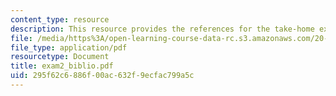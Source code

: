 ```yaml
---
content_type: resource
description: This resource provides the references for the take-home exam 2 paper.
file: /media/https%3A/open-learning-course-data-rc.s3.amazonaws.com/20-462j-molecular-principles-of-biomaterials-spring-2006/295f62c6886f00ac632f9ecfac799a5c_exam2_biblio.pdf
file_type: application/pdf
resourcetype: Document
title: exam2_biblio.pdf
uid: 295f62c6-886f-00ac-632f-9ecfac799a5c
---
```

